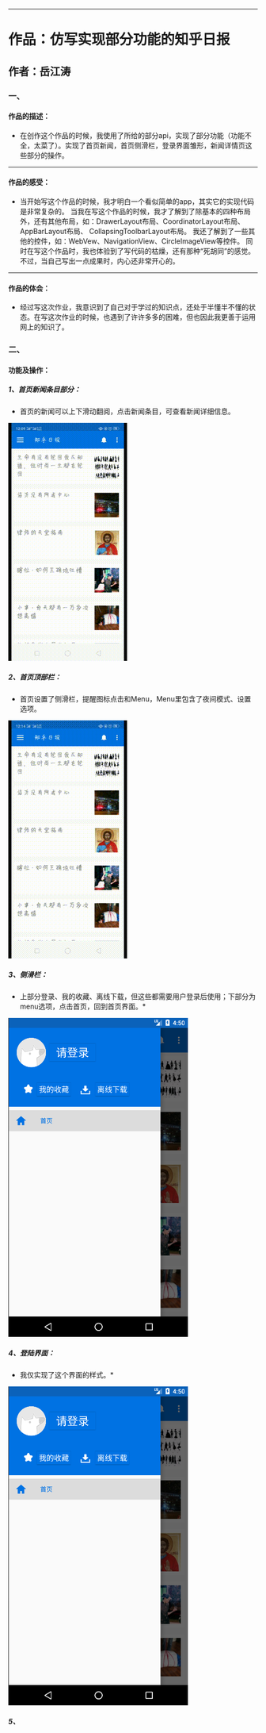 *** 
# 作品：仿写实现部分功能的知乎日报
## 作者：岳江涛

### 一、
#### 作品的描述：
* 在创作这个作品的时候，我使用了所给的部分api，实现了部分功能（功能不全，太菜了）。实现了首页新闻，首页侧滑栏，登录界面雏形，新闻详情页这些部分的操作。

----
#### 作品的感受：
* 当开始写这个作品的时候，我才明白一个看似简单的app，其实它的实现代码是非常复杂的。
 当我在写这个作品的时候，我才了解到了除基本的四种布局外，还有其他布局，如：DrawerLayout布局、CoordinatorLayout布局、AppBarLayout布局、
     CollapsingToolbarLayout布局。
 我还了解到了一些其他的控件，如：WebVew、NavigationView、CircleImageView等控件。
 同时在写这个作品时，我也体验到了写代码的枯燥，还有那种“死胡同”的感觉。
 不过，当自己写出一点成果时，内心还非常开心的。
 
 ----
 #### 作品的体会：
 * 经过写这次作业，我意识到了自己对于学过的知识点，还处于半懂半不懂的状态。在写这次作业的时候，也遇到了许许多多的困难，但也因此我更善于运用网上的知识了。
 ### 二、
 #### 功能及操作：
 ##### 1、首页新闻条目部分：
 * 首页的新闻可以上下滑动翻阅，点击新闻条目，可查看新闻详细信息。
 
 ![](https://github.com/Yuejiangtao/Zhihu/blob/master/1551413506446.gif)
 ##### 2、首页顶部栏：
 * 首页设置了侧滑栏，提醒图标点击和Menu，Menu里包含了夜间模式、设置选项。
 
 ![](https://github.com/Yuejiangtao/Zhihu/blob/master/1551413674334.gif)
 ##### 3、侧滑栏：
 * 上部分登录、我的收藏、离线下载，但这些都需要用户登录后使用；下部分为menu选项，点击首页，回到首页界面。*
 
 ![](https://github.com/Yuejiangtao/Zhihu/blob/master/QQ%E5%9B%BE%E7%89%8720190301125201.png)
 ##### 4、登陆界面：
 * 我仅实现了这个界面的样式。*
 
 ![](https://github.com/Yuejiangtao/Zhihu/blob/master/QQ%E5%9B%BE%E7%89%8720190301125201.png)
 ##### 5、
